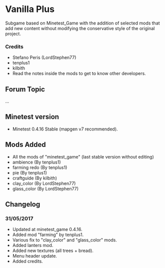 # Vanilla Plus

Subgame based on Minetest_Game with the addition of selected mods that add new content without modifying the conservative style of the original project.

### Credits

- Stefano Peris (LordStephen77)
- tenplus1
- kilbith
- Read the notes inside the mods to get to know other developers.

## Forum Topic
...

## Minetest version

- Minetest 0.4.16 Stable (mapgen v7 recommended).

## Mods Added

- All the mods of "minetest_game" (last stable version without editing)
- ambience (By tenplus1)
- farming redo (By tenplus1)
- pie (By tenplus1)
- craftguide (By kilbith)
- clay_color (By LordStephen77)
- glass_color (By LordStephen77)

## Changelog

### 31/05/2017

- Updated at minetest_game 0.4.16.
- Added mod "farming" by tenplus1.
- Various fix to "clay_color" and "glass_color" mods.
- Added lanters mod.
- Added new textures (all trees + bread).
- Menu header update.
- Added credits.